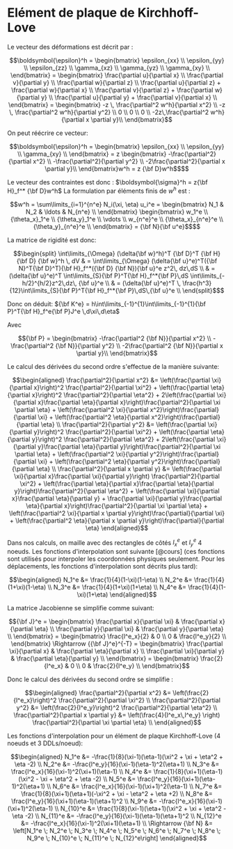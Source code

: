 # Elément de plaque de Kirchhoff-Love

Le vecteur des déformations est décrit par :
```math
\boldsymbol{\epsilon}^h = \begin{bmatrix}
        \epsilon_{xx} \\
        \epsilon_{yy} \\
        \epsilon_{zz} \\
        \gamma_{xz} \\
        \gamma_{yz} \\
        \gamma_{xy} \\
    \end{bmatrix} = \begin{bmatrix}
        \frac{\partial u}{\partial x} \\
        \frac{\partial v}{\partial y} \\
        \frac{\partial w}{\partial z} \\
        \frac{\partial u}{\partial z} + \frac{\partial w}{\partial x} \\
        \frac{\partial v}{\partial z} + \frac{\partial w}{\partial y} \\
        \frac{\partial u}{\partial y} + \frac{\partial v}{\partial x} \\
    \end{bmatrix} = \begin{bmatrix}
        -z \, \frac{\partial^2 w^h}{\partial x^2} \\
        -z \, \frac{\partial^2 w^h}{\partial y^2} \\
         0 \\
         0 \\
         0 \\
         -2z\,\frac{\partial^2 w^h}{\partial x \partial y}\\
    \end{bmatrix}
```

On peut réécrire ce vecteur: 
```math
\boldsymbol{\epsilon}^h = \begin{bmatrix}
        \epsilon_{xx} \\
        \epsilon_{yy} \\
        \gamma_{xy} \\ 
    \end{bmatrix} = z \begin{bmatrix}
        -\frac{\partial^2}{\partial x^2} \\
        -\frac{\partial^2}{\partial y^2} \\
        -2\frac{\partial^2}{\partial x \partial y}\\
    \end{bmatrix}w^h = z {\bf D}w^h$$
```

Le vecteur des contraintes est donc : $\boldsymbol{\sigma}^h = z{\bf H}_f^* {\bf D}w^h$ La formulation par éléments finis de $w^h$ est :
```math
w^h = \sum\limits_{i=1}^{n^e} N_i(\xi, \eta) u_i^e = \begin{bmatrix}
        N_1 & N_2 & \ldots & N_{n^e} \\
    \end{bmatrix} \begin{bmatrix}
         w_1^e \\ 
         {\theta_x}_1^e \\ 
         {\theta_y}_1^e \\ 
         \vdots \\ 
         w_{n^e}^e \\ 
         {\theta_x}_{n^e}^e \\ 
         {\theta_y}_{n^e}^e \\
    \end{bmatrix} =  {\bf N}{\bf u^e}$$
```

La matrice de rigidité est donc:
```math
\begin{split}
        \int\limits_{\Omega} (\delta{\bf w}^h)^T {\bf D}^T {\bf H} {\bf D} {\bf w}^h \, dV & = \int\limits_{\Omega} (\delta{\bf u}^e)^T({\bf N}^T{\bf D}^T){\bf H}_f^*({\bf D} {\bf N}){\bf u}^e z^2\, dz\,dS \\
        & = (\delta{\bf u}^e)^T \int\limits_{S}{\bf P}^T{\bf H}_f^*{\bf P}\,dS \int\limits_{-h/2}^{h/2}z^2\,dz\, {\bf u}^e \\
        & = (\delta{\bf u}^e)^T \, \frac{h^3}{12}\int\limits_{S}{\bf P}^T{\bf H}_f^*{\bf P}\,dS\,{\bf u}^e \\
    \end{split}$
```

Donc on déduit: ${\bf K^e} = h\int\limits_{-1}^{1}\int\limits_{-1}^{1}{\bf P}^T{\bf H}_f^e{\bf P}J^e \,d\xi\,d\eta$

Avec 

$${\bf P} = \begin{bmatrix}
        -\frac{\partial^2 {\bf N}}{\partial x^2} \\
        -\frac{\partial^2 {\bf N}}{\partial y^2} \\
        -2\frac{\partial^2 {\bf N}}{\partial x \partial y}\\
    \end{bmatrix}$$

Le calcul des dérivées du second ordre s'effectue de la manière suivante: 

$$\begin{aligned}
    \frac{\partial^2}{\partial x^2} &= \left(\frac{\partial \xi}{\partial x}\right)^2 \frac{\partial^2}{\partial \xi^2} + \left(\frac{\partial \eta}{\partial x}\right)^2 \frac{\partial^2}{\partial \eta^2} + 2\left(\frac{\partial \xi}{\partial x}\frac{\partial \eta}{\partial x}\right)\frac{\partial^2}{\partial \xi \partial \eta} + \left(\frac{\partial^2 \xi}{\partial x^2}\right)\frac{\partial}{\partial \xi} + \left(\frac{\partial^2 \eta}{\partial x^2}\right)\frac{\partial}{\partial \eta} \\
     \frac{\partial^2}{\partial y^2} &= \left(\frac{\partial \xi}{\partial y}\right)^2 \frac{\partial^2}{\partial \xi^2} + \left(\frac{\partial \eta}{\partial y}\right)^2 \frac{\partial^2}{\partial \eta^2} + 2\left(\frac{\partial \xi}{\partial y}\frac{\partial \eta}{\partial y}\right)\frac{\partial^2}{\partial \xi \partial \eta} + \left(\frac{\partial^2 \xi}{\partial y^2}\right)\frac{\partial}{\partial \xi} + \left(\frac{\partial^2 \eta}{\partial y^2}\right)\frac{\partial}{\partial \eta} \\
      \frac{\partial^2}{\partial x \partial y} &= \left(\frac{\partial \xi}{\partial x}\frac{\partial \xi}{\partial y}\right) \frac{\partial^2}{\partial \xi^2} + \left(\frac{\partial \eta}{\partial x}\frac{\partial \eta}{\partial y}\right)\frac{\partial^2}{\partial \eta^2} + \left(\frac{\partial \xi}{\partial x}\frac{\partial \eta}{\partial y} + \frac{\partial \xi}{\partial y}\frac{\partial \eta}{\partial x}\right)\frac{\partial^2}{\partial \xi \partial \eta} + \left(\frac{\partial^2 \xi}{\partial x \partial y}\right)\frac{\partial}{\partial \xi} + \left(\frac{\partial^2 \eta}{\partial x \partial y}\right)\frac{\partial}{\partial \eta}
\end{aligned}$$

Dans nos calculs, on maille avec des rectangles de côtés $l^e_x$ et $l^e_y$ 4 noeuds. Les fonctions d'interpolation sont suivante [@cours] (ces fonctions sont utilisés pour interpoler les coordonnées physiques
seulement. Pour les déplacements, les fonctions d'interpolation sont décrits plus tard):

$$\begin{aligned}
    N_1^e &= \frac{1}{4}(1-\xi)(1-\eta) \\
    N_2^e &= \frac{1}{4}(1+\xi)(1-\eta) \\
    N_3^e &= \frac{1}{4}(1+\xi)(1+\eta) \\
    N_4^e &= \frac{1}{4}(1-\xi)(1+\eta)
\end{aligned}$$

La matrice Jacobienne se simplifie comme suivant:

$${\bf J}^e = \begin{bmatrix}
        \frac{\partial x}{\partial \xi} & \frac{\partial x}{\partial \eta} \\
        \frac{\partial y}{\partial \xi} & \frac{\partial y}{\partial \eta} \\
    \end{bmatrix} = \begin{bmatrix}
        \frac{l^e_x}{2} & 0 \\
        0 & \frac{l^e_y}{2} \\
    \end{bmatrix} \Rightarrow {{\bf J}^e}^{-T} = \begin{bmatrix}
        \frac{\partial \xi}{\partial x} & \frac{\partial \eta}{\partial x} \\
        \frac{\partial \xi}{\partial y} & \frac{\partial \eta}{\partial y} \\
    \end{bmatrix} = \begin{bmatrix}
        \frac{2}{l^e_x} & 0 \\
        0 & \frac{2}{l^e_y} \\
    \end{bmatrix}$$

Donc le calcul des dérivées du second ordre se simplifie :

$$\begin{aligned}
    \frac{\partial^2}{\partial x^2} &= \left(\frac{2}{l^e_x}\right)^2 \frac{\partial^2}{\partial \xi^2} \\
    \frac{\partial^2}{\partial y^2} &= \left(\frac{2}{l^e_y}\right)^2 \frac{\partial^2}{\partial \eta^2} \\
    \frac{\partial^2}{\partial x \partial y} &= \left(\frac{4}{l^e_x\,l^e_y} \right) \frac{\partial^2}{\partial \xi \partial \eta} \\
\end{aligned}$$

Les fonctions d'interpolation pour un élément de plaque Kirchhoff-Love (4 noeuds et 3 DDLs/noeud): 

$$\begin{aligned}
    N_1^e &= -\frac{1}{8}(\xi-1)(\eta-1)(\xi^2 + \xi + \eta^2 + \eta -2) \\
    N_2^e &= -\frac{l^e_y}{16}(\xi-1)(\eta-1)^2(\eta+1) \\
    N_3^e &= \frac{l^e_x}{16}(\xi-1)^2(\xi+1)(\eta-1) \\
    N_4^e &= \frac{1}{8}(\xi+1)(\eta-1)(\xi^2 - \xi + \eta^2 + \eta -2) \\
    N_5^e &= \frac{l^e_y}{16}(\xi+1)(\eta-1)^2(\eta+1) \\
    N_6^e &= \frac{l^e_x}{16}(\xi-1)(\xi+1)^2(\eta-1) \\
    N_7^e &= \frac{1}{8}(\xi+1)(\eta+1)(-\xi^2 + \xi - \eta^2 + \eta +2) \\
    N_8^e &= \frac{l^e_y}{16}(\xi+1)(\eta-1)(\eta+1)^2 \\
    N_9^e &= -\frac{l^e_x}{16}(\xi-1)(\xi+1)^2(\eta-1) \\
    N_{10}^e &= \frac{1}{8}(\xi-1)(\eta+1)(\xi^2 + \xi + \eta^2 - \eta -2) \\
    N_{11}^e &= -\frac{l^e_y}{16}(\xi-1)(\eta-1)(\eta+1)^2 \\
    N_{12}^e &= -\frac{l^e_x}{16}(\xi-1)^2(\xi+1)(\eta+1) \\
    \Rightarrow {\bf N} &= \left[N_1^e \; N_2^e \; N_3^e \; N_4^e \; N_5^e \; N_6^e \; N_7^e \; N_8^e \; N_9^e \; N_{10}^e \; N_{11}^e \; N_{12}^e\right] 
\end{aligned}$$
